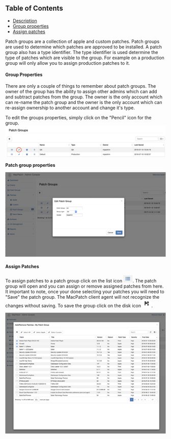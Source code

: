 ## Table of Contents
* [Description](#a1)
* [Group properties](#a2)
* [Assign patches](#a3)

<a name='a1'></a>Patch groups are a collection of apple and custom patches. Patch groups are used to determine which patches are approved to be installed. A patch group also has a type identifier. The type identifier is used determine the type of patches which are visible to the group. For example on a  production group will only allow you to assign production patches to it.


#### Group Properties <a name='a2'></a>
There are only a couple of things to remember about patch groups. The owner of the group has the ability to assign other admins which can add and subtract patches from the group. The owner is the only account which can re-name the patch group and the owner is the only account which can re-assign ownership to another account and change it's type.

To edit the groups properties, simply click on the "Pencil" icon for the group.
[![](images/content/patch_group1.png)](images/content/patch_group1.png)

**Patch group properties**

[![](images/content/patch_group2.png)](images/content/patch_group2.png)

#### Assign Patches <a name='a3'></a>

To assign patches to a patch group click on the list icon ![](images/content/patch_group3.png). The patch group will open and you can assign or remove assigned patches from here. It important to note, once your done selecting your patches you will need to "Save" the patch group. The MacPatch client agent will not recognize the changes without saving. To save the group click on the disk icon ![](images/content/patch_group5.png).

[![](images/content/patch_group4.png)](images/content/patch_group4.png)
